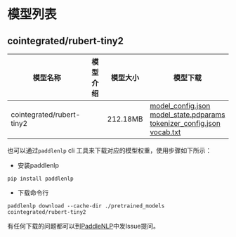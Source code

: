#  模型列表

## cointegrated/rubert-tiny2

| 模型名称 | 模型介绍 | 模型大小  | 模型下载 |
| --- | --- | --- | --- |
|cointegrated/rubert-tiny2|  | 212.18MB | [model_config.json](https://bj.bcebos.com/paddlenlp/models/community/cointegrated/rubert-tiny2/model_config.json)<br>[model_state.pdparams](https://bj.bcebos.com/paddlenlp/models/community/cointegrated/rubert-tiny2/model_state.pdparams)<br>[tokenizer_config.json](https://bj.bcebos.com/paddlenlp/models/community/cointegrated/rubert-tiny2/tokenizer_config.json)<br>[vocab.txt](https://bj.bcebos.com/paddlenlp/models/community/cointegrated/rubert-tiny2/vocab.txt) |

也可以通过`paddlenlp` cli 工具来下载对应的模型权重，使用步骤如下所示：

* 安装paddlenlp

```shell
pip install paddlenlp
```

* 下载命令行

```shell
paddlenlp download --cache-dir ./pretrained_models cointegrated/rubert-tiny2
```

有任何下载的问题都可以到[PaddleNLP](https://github.com/PaddlePaddle/PaddleNLP)中发Issue提问。